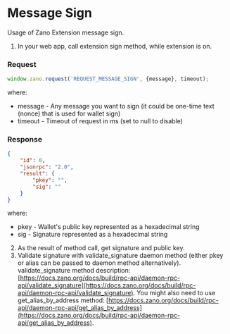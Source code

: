 # Message Sign

Usage of Zano Extension message sign.

1.  In your web app, call extension sign method, while extension is on.

### Request

```jsx
window.zano.request('REQUEST_MESSAGE_SIGN', {message}, timeout);
```

where:

- message - Any message you want to sign (it could be one-time text (nonce) that is used for wallet sign)
- timeout - Timeout of request in ms (set to null to disable)

### Response

```json
{
	"id": 0,
	"jsonrpc": "2.0",
	"result": {
		"pkey": "",
		"sig": ""
	}
}
```

where:

- pkey - Wallet's public key represented as a hexadecimal string
- sig - Signature represented as a hexadecimal string
2. As the result of method call, get signature and public key.
3.  Validate signature with validate_signature daemon method (either pkey or alias can be passed to daemon method alternatively). validate_signature method description: [https://docs.zano.org/docs/build/rpc-api/daemon-rpc-api/validate_signature](https://docs.zano.org/docs/build/rpc-api/daemon-rpc-api/validate_signature). You might also need to use get_alias_by_address method: [https://docs.zano.org/docs/build/rpc-api/daemon-rpc-api/get_alias_by_address](https://docs.zano.org/docs/build/rpc-api/daemon-rpc-api/get_alias_by_address).
